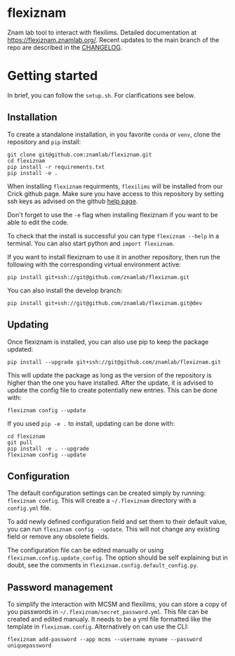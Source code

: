 # flexiznam
Znam lab tool to interact with flexilims. Detailed documentation at https://flexiznam.znamlab.org/. Recent updates to the main branch of the repo are described in the [CHANGELOG](CHANGELOG.md).

# Getting started

In brief, you can follow the `setup.sh`. For clarifications see below.

## Installation

To create a standalone installation, in you favorite `conda` or `venv`, clone the repository and `pip` install:

```
git clone git@github.com:znamlab/flexiznam.git
cd flexiznam
pip install -r requirements.txt
pip install -e .
```

When installing `flexiznam` requirments, `flexilims` will be installed from our Crick github page. Make sure you have access to this repository by setting ssh keys as advised on the github [help page](https://docs.github.com/en/enterprise-server@3.0/authentication/connecting-to-github-with-ssh/adding-a-new-ssh-key-to-your-github-account).

Don't forget to use the `-e` flag when installing flexiznam if you want to be able to edit the code.

To check that the install is successful you can type `flexiznam --help` in a terminal. You can also start python and `import flexiznam`.

If you want to install flexiznam to use it in another repository, then run the following with the corresponding virtual environment active:
```
pip install git+ssh://git@github.com/znamlab/flexiznam.git
```

You can also install the develop branch:
```
pip install git+ssh://git@github.com/znamlab/flexiznam.git@dev
```

## Updating

Once flexiznam is installed, you can also use pip to keep the package updated:
```
pip install --upgrade git+ssh://git@github.com/znamlab/flexiznam.git
```
This will update the package as long as the version of the repository is higher than the one you have installed. After the update, it is advised to update the config file to create potentially new entries. This can be done with:

```
flexiznam config --update
```

If you used `pip -e .` to install, updating can be done with:

```
cd flexiznam
git pull 
pip install -e . --upgrade
flexiznam config --update
```

## Configuration

The default configuration settings can be created simply by running: `flexiznam config`. This will create a `~/.flexiznam` directory with a `config.yml` file.

To add newly defined configuration field and set them to their default value, you can run  `flexiznam config --update`. This will not change any existing field or remove any obsolete fields.

The configuration file can be edited manually or using `flexiznam.config.update_config`. The option should be self explaining but in doubt, see the comments in `flexiznam.config.default_config.py`.

## Password management

To simplify the interaction with MCSM and flexilims, you can store a copy of you passwords in `~/.flexiznam/secret_password.yml`. This file can be created and edited manualy. It needs to be a yml file formatted like the template in `flexiznam.config`. Alternatively on can use the CLI:

`flexiznam add-password --app mcms --username myname --password uniquepassword`
